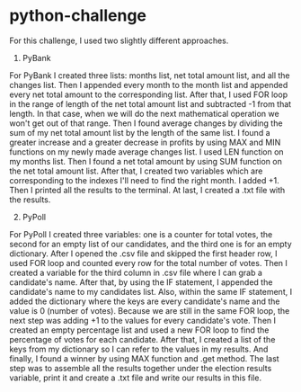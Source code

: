 # python-challenge


For this challenge, I used two slightly different approaches.

1. PyBank

For PyBank I created three lists: months list, net total amount list, and all the changes list. 
Then I appended every month to the month list and appended every net total amount to the corresponding list. 
After that, I used FOR loop in the range of length of the net total amount list and subtracted -1 from that length. In that case, when we will do the next mathematical operation we won't get out of that range. 
Then I found average changes by dividing the sum of my net total amount list by the length of the same list. 
I found a greater increase and a greater decrease in profits by using MAX and MIN functions on my newly made average changes list.
I used LEN function on my months list.
Then I found a net total amount by using SUM function on the net total amount list.
After that, I created two variables which are corresponding to the indexes I'll need to find the right month. I added +1.
Then I printed all the results to the terminal.
At last, I created a .txt file with the results.

2. PyPoll

For PyPoll I created three variables: one is a counter for total votes, the second for an empty list of our candidates, and the third one is for an empty dictionary. 
After I opened the .csv file and skipped the first header row, I used FOR loop and counted every row for the total number of votes. 
Then I created a variable for the third column in .csv file where I can grab a candidate's name.
After that, by using the IF statement, I appended the candidate's name to my candidates list. 
Also, within the same IF statement, I added the dictionary where the keys are every candidate's name and the value is 0 (number of votes). 
Because we are still in the same FOR loop, the next step was adding +1 to the values for every candidate's vote. 
Then I created an empty percentage list and used a new FOR loop to find the percentage of votes for each candidate. 
After that, I created a list of the keys from my dictionary so I can refer to the values in my results.
And finally, I found a winner by using MAX function and .get method. 
The last step was to assemble all the results together under the election results variable, print it and create a .txt file and write our results in this file.

